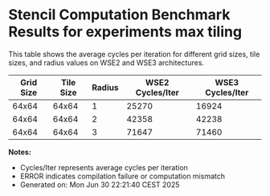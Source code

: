# Stencil Computation Benchmark Results for experiments max tiling

This table shows the average cycles per iteration for different grid sizes, tile sizes, and radius values on WSE2 and WSE3 architectures.

| Grid Size | Tile Size | Radius | WSE2 Cycles/Iter | WSE3 Cycles/Iter |
|-----------|-----------|--------|------------------|------------------|
| 64x64 | 64x64 | 1 | 25270 | 16924 |
| 64x64 | 64x64 | 2 | 42358 | 42238 |
| 64x64 | 64x64 | 3 | 71647 | 71460 |

**Notes:**
- Cycles/Iter represents average cycles per iteration
- ERROR indicates compilation failure or computation mismatch
- Generated on: Mon Jun 30 22:21:40 CEST 2025
